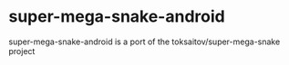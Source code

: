 # super-mega-snake-android
super-mega-snake-android is a port of the toksaitov/super-mega-snake project
